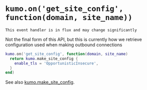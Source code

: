 # `kumo.on('get_site_config', function(domain, site_name))`

```admonish
This event handler is in flux and may change significantly
```

Not the final form of this API, but this is currently how
we retrieve configuration used when making outbound
connections

```lua
kumo.on('get_site_config', function(domain, site_name)
  return kumo.make_site_config {
    enable_tls = 'OpportunisticInsecure',
  }
end)
```

See also [kumo.make_site_config](../kumo/make_site_config.md).

